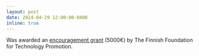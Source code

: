 ```yaml
---
layout: post
date: 2024-04-29 12:00:00-0400
inline: true
---
```


Was awarded an <a href="http://tekniikanedistamissaatio.fi/en/grants/">encouragement grant</a> (5000€) by The Finnish Foundation for Technology Promotion.
